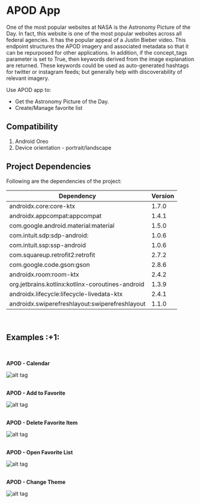 # APOD App

One of the most popular websites at NASA is the Astronomy Picture of the Day. In fact, this website is one of the most popular websites across all federal agencies. It has the popular appeal of a Justin Bieber video. This endpoint structures the APOD imagery and associated metadata so that it can be repurposed for other applications. In addition, if the concept_tags parameter is set to True, then keywords derived from the image explanation are returned. These keywords could be used as auto-generated hashtags for twitter or instagram feeds; but generally help with discoverability of relevant imagery.

Use APOD app to:

- Get the Astronomy Picture of the Day.
- Create/Manage favorite list

## Compatibility

1. Android Oreo
2. Device orientation - portrait/landscape

## Project Dependencies

Following are the dependencies of the project:

|Dependency|Version|
|----------|-------|
| androidx.core:core-ktx | 1.7.0 |
| androidx.appcompat:appcompat | 1.4.1 |
| com.google.android.material:material | 1.5.0 |
| com.intuit.sdp:sdp-android: | 1.0.6 |
| com.intuit.ssp:ssp-android | 1.0.6 |
| com.squareup.retrofit2:retrofit | 2.7.2 |
| com.google.code.gson:gson | 2.8.6 |
| androidx.room:room-ktx | 2.4.2 |
| org.jetbrains.kotlinx:kotlinx-coroutines-android | 1.3.9 |
| androidx.lifecycle:lifecycle-livedata-ktx | 2.4.1 |
| androidx.swiperefreshlayout:swiperefreshlayout | 1.1.0 |


<br/>

<h2 id="more-examples">Examples :+1:</h2>

<br/>

**APOD - Calendar**

![alt tag](https://raw.github.com/ShubhamKotnala/Goldman-Test/main/screenshots/calendar_sample.JPG)
<br/><br/>

**APOD - Add to Favorite**

![alt tag](https://raw.github.com/ShubhamKotnala/Goldman-Test/main/screenshots/add_to_fav.jpg)
<br/><br/>

**APOD - Delete Favorite Item**

![alt tag](https://raw.github.com/ShubhamKotnala/Goldman-Test/main/screenshots/delete.jpg)
<br/><br/>

**APOD - Open Favorite List**

![alt tag](https://raw.github.com/ShubhamKotnala/Goldman-Test/main/screenshots/fav_list.jpg)
<br/><br/>

**APOD - Change Theme**

![alt tag](https://raw.github.com/ShubhamKotnala/Goldman-Test/main/screenshots/theme_saple.jpg)
<br/><br/>
